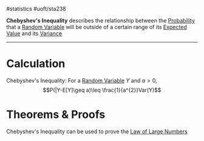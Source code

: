 #statistics #uoft/sta238 

**Chebyshev's Inequality** describes the relationship between the [Probability](../../STA237/Notes/Probability.md) that a [Random Variable](Random%20Variable.md) will be outside of a certain range of its [Expected Value](../../STA237/Notes/Expected%20Value.md) and its [Variance](../../STA237/Notes/Variance.md)

---
# Calculation
Chebyshev's Inequality: 
For a [Random Variable](Random%20Variable.md) $Y$ and $a>0$, $$P(|Y-E[Y]\geq a)\leq \frac{1}{a^{2}}Var(Y)$$

# Theorems & Proofs
Chebyshev's Inequality can be used to prove the [Law of Large Numbers](Law%20of%20Large%20Numbers.md)
